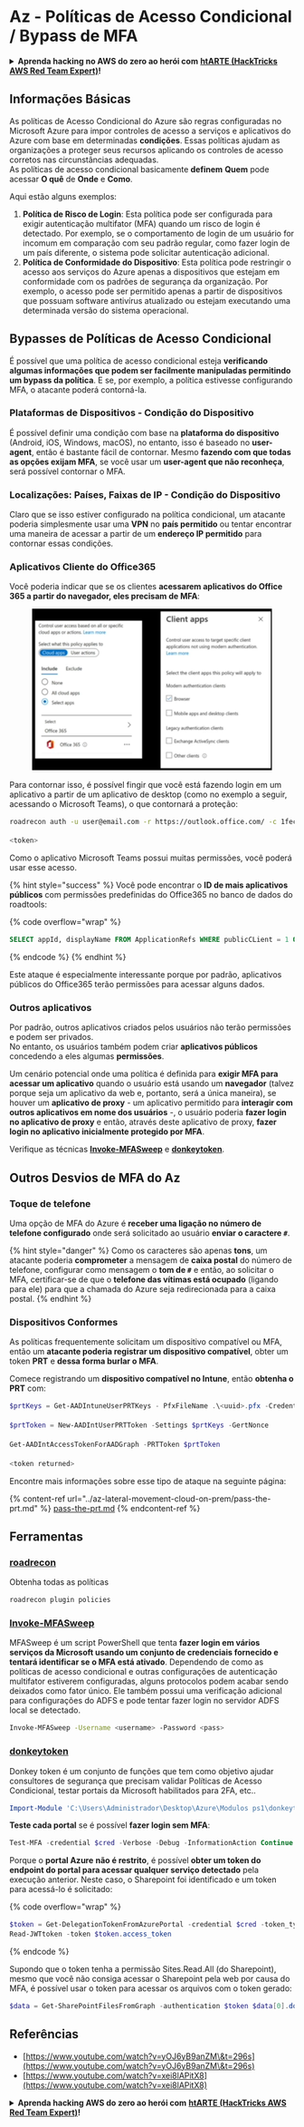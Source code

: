 # Az - Políticas de Acesso Condicional / Bypass de MFA

<details>

<summary><strong>Aprenda hacking no AWS do zero ao herói com</strong> <a href="https://training.hacktricks.xyz/courses/arte"><strong>htARTE (HackTricks AWS Red Team Expert)</strong></a><strong>!</strong></summary>

Outras formas de apoiar o HackTricks:

* Se você deseja ver sua **empresa anunciada no HackTricks** ou **baixar o HackTricks em PDF**, confira os [**PLANOS DE ASSINATURA**](https://github.com/sponsors/carlospolop)!
* Adquira o [**swag oficial PEASS & HackTricks**](https://peass.creator-spring.com)
* Descubra [**A Família PEASS**](https://opensea.io/collection/the-peass-family), nossa coleção exclusiva de [**NFTs**](https://opensea.io/collection/the-peass-family)
* **Junte-se ao** 💬 [**grupo Discord**](https://discord.gg/hRep4RUj7f) ou ao [**grupo telegram**](https://t.me/peass) ou **siga-nos** no **Twitter** 🐦 [**@hacktricks_live**](https://twitter.com/hacktricks_live)**.**
* **Compartilhe seus truques de hacking enviando PRs para os repositórios** [**HackTricks**](https://github.com/carlospolop/hacktricks) e [**HackTricks Cloud**](https://github.com/carlospolop/hacktricks-cloud).

</details>

## Informações Básicas

As políticas de Acesso Condicional do Azure são regras configuradas no Microsoft Azure para impor controles de acesso a serviços e aplicativos do Azure com base em determinadas **condições**. Essas políticas ajudam as organizações a proteger seus recursos aplicando os controles de acesso corretos nas circunstâncias adequadas.\
As políticas de acesso condicional basicamente **definem** **Quem** pode acessar **O quê** de **Onde** e **Como**.

Aqui estão alguns exemplos:

1. **Política de Risco de Login**: Esta política pode ser configurada para exigir autenticação multifator (MFA) quando um risco de login é detectado. Por exemplo, se o comportamento de login de um usuário for incomum em comparação com seu padrão regular, como fazer login de um país diferente, o sistema pode solicitar autenticação adicional.
2. **Política de Conformidade do Dispositivo**: Esta política pode restringir o acesso aos serviços do Azure apenas a dispositivos que estejam em conformidade com os padrões de segurança da organização. Por exemplo, o acesso pode ser permitido apenas a partir de dispositivos que possuam software antivírus atualizado ou estejam executando uma determinada versão do sistema operacional.

## Bypasses de Políticas de Acesso Condicional

É possível que uma política de acesso condicional esteja **verificando algumas informações que podem ser facilmente manipuladas permitindo um bypass da política**. E se, por exemplo, a política estivesse configurando MFA, o atacante poderá contorná-la.

### Plataformas de Dispositivos - Condição do Dispositivo

É possível definir uma condição com base na **plataforma do dispositivo** (Android, iOS, Windows, macOS), no entanto, isso é baseado no **user-agent**, então é bastante fácil de contornar. Mesmo **fazendo com que todas as opções exijam MFA**, se você usar um **user-agent que não reconheça**, será possível contornar o MFA.

### Localizações: Países, Faixas de IP - Condição do Dispositivo

Claro que se isso estiver configurado na política condicional, um atacante poderia simplesmente usar uma **VPN** no **país permitido** ou tentar encontrar uma maneira de acessar a partir de um **endereço IP permitido** para contornar essas condições.

### Aplicativos Cliente do Office365

Você poderia indicar que se os clientes **acessarem aplicativos do Office 365 a partir do navegador, eles precisam de MFA**:

<figure><img src="../../../.gitbook/assets/image (129).png" alt=""><figcaption></figcaption></figure>

Para contornar isso, é possível fingir que você está fazendo login em um aplicativo a partir de um aplicativo de desktop (como no exemplo a seguir, acessando o Microsoft Teams), o que contornará a proteção:
```bash
roadrecon auth -u user@email.com -r https://outlook.office.com/ -c 1fec8e78-bce4-4aaf-ab1b-5451cc387264 --tokrns-stdout

<token>
```
Como o aplicativo Microsoft Teams possui muitas permissões, você poderá usar esse acesso.

{% hint style="success" %}
Você pode encontrar o **ID de mais aplicativos públicos** com permissões predefinidas do Office365 no banco de dados do roadtools:

{% code overflow="wrap" %}
```sql
SELECT appId, displayName FROM ApplicationRefs WHERE publicCLient = 1 ORDER BY displayName ASC
```
{% endcode %}
{% endhint %}

Este ataque é especialmente interessante porque por padrão, aplicativos públicos do Office365 terão permissões para acessar alguns dados.

### Outros aplicativos

Por padrão, outros aplicativos criados pelos usuários não terão permissões e podem ser privados.\
No entanto, os usuários também podem criar **aplicativos públicos** concedendo a eles algumas **permissões**.

Um cenário potencial onde uma política é definida para **exigir MFA para acessar um aplicativo** quando o usuário está usando um **navegador** (talvez porque seja um aplicativo da web e, portanto, será a única maneira), se houver um **aplicativo de proxy** - um aplicativo permitido para **interagir com outros aplicativos em nome dos usuários** -, o usuário poderia **fazer login no aplicativo de proxy** e então, através deste aplicativo de proxy, **fazer login no aplicativo inicialmente protegido por MFA**.

Verifique as técnicas [**Invoke-MFASweep**](az-conditional-access-policies-mfa-bypass.md#invoke-mfasweep) e [**donkeytoken**](az-conditional-access-policies-mfa-bypass.md#donkeytoken).

## Outros Desvios de MFA do Az

### Toque de telefone

Uma opção de MFA do Azure é **receber uma ligação no número de telefone configurado** onde será solicitado ao usuário **enviar o caractere `#`**.

{% hint style="danger" %}
Como os caracteres são apenas **tons**, um atacante poderia **comprometer** a mensagem de **caixa postal** do número de telefone, configurar como mensagem o **tom de `#`** e então, ao solicitar o MFA, certificar-se de que o **telefone das vítimas está ocupado** (ligando para ele) para que a chamada do Azure seja redirecionada para a caixa postal.
{% endhint %}

### Dispositivos Conformes

As políticas frequentemente solicitam um dispositivo compatível ou MFA, então um **atacante poderia registrar um dispositivo compatível**, obter um token **PRT** e **dessa forma burlar o MFA**.

Comece registrando um **dispositivo compatível no Intune**, então **obtenha o PRT** com:
```powershell
$prtKeys = Get-AADIntuneUserPRTKeys - PfxFileName .\<uuid>.pfx -Credentials $credentials

$prtToken = New-AADIntUserPRTToken -Settings $prtKeys -GertNonce

Get-AADIntAccessTokenForAADGraph -PRTToken $prtToken

<token returned>
```
Encontre mais informações sobre esse tipo de ataque na seguinte página:

{% content-ref url="../az-lateral-movement-cloud-on-prem/pass-the-prt.md" %}
[pass-the-prt.md](../az-lateral-movement-cloud-on-prem/pass-the-prt.md)
{% endcontent-ref %}

## Ferramentas

### [roadrecon](https://github.com/dirkjanm/ROADtools)

Obtenha todas as políticas
```bash
roadrecon plugin policies
```
### [Invoke-MFASweep](https://github.com/dafthack/MFASweep)

MFASweep é um script PowerShell que tenta **fazer login em vários serviços da Microsoft usando um conjunto de credenciais fornecido e tentará identificar se o MFA está ativado**. Dependendo de como as políticas de acesso condicional e outras configurações de autenticação multifator estiverem configuradas, alguns protocolos podem acabar sendo deixados como fator único. Ele também possui uma verificação adicional para configurações do ADFS e pode tentar fazer login no servidor ADFS local se detectado.
```bash
Invoke-MFASweep -Username <username> -Password <pass>
```
### [donkeytoken](https://github.com/silverhack/donkeytoken)

Donkey token é um conjunto de funções que tem como objetivo ajudar consultores de segurança que precisam validar Políticas de Acesso Condicional, testar portais da Microsoft habilitados para 2FA, etc..
```powershell
Import-Module 'C:\Users\Administrador\Desktop\Azure\Modulos ps1\donkeytoken' -Force
```
**Teste cada portal** se é possível **fazer login sem MFA**:
```powershell
Test-MFA -credential $cred -Verbose -Debug -InformationAction Continue
```
Porque o **portal Azure** **não é restrito**, é possível **obter um token do endpoint do portal para acessar qualquer serviço detectado** pela execução anterior. Neste caso, o Sharepoint foi identificado e um token para acessá-lo é solicitado:

{% code overflow="wrap" %}
```powershell
$token = Get-DelegationTokenFromAzurePortal -credential $cred -token_type microsoft.graph -extension_type Microsoft_Intune
Read-JWTtoken -token $token.access_token
```
{% endcode %}

Supondo que o token tenha a permissão Sites.Read.All (do Sharepoint), mesmo que você não consiga acessar o Sharepoint pela web por causa do MFA, é possível usar o token para acessar os arquivos com o token gerado:
```powershell
$data = Get-SharePointFilesFromGraph -authentication $token $data[0].downloadUrl
```
## Referências

* [https://www.youtube.com/watch?v=yOJ6yB9anZM\&t=296s](https://www.youtube.com/watch?v=yOJ6yB9anZM\&t=296s)
* [https://www.youtube.com/watch?v=xei8lAPitX8](https://www.youtube.com/watch?v=xei8lAPitX8)

<details>

<summary><strong>Aprenda hacking AWS do zero ao herói com</strong> <a href="https://training.hacktricks.xyz/courses/arte"><strong>htARTE (HackTricks AWS Red Team Expert)</strong></a><strong>!</strong></summary>

Outras maneiras de apoiar o HackTricks:

* Se você deseja ver sua **empresa anunciada no HackTricks** ou **baixar o HackTricks em PDF**, verifique os [**PLANOS DE ASSINATURA**](https://github.com/sponsors/carlospolop)!
* Adquira o [**oficial PEASS & HackTricks swag**](https://peass.creator-spring.com)
* Descubra [**A Família PEASS**](https://opensea.io/collection/the-peass-family), nossa coleção exclusiva de [**NFTs**](https://opensea.io/collection/the-peass-family)
* **Junte-se ao** 💬 [**grupo Discord**](https://discord.gg/hRep4RUj7f) ou ao [**grupo telegram**](https://t.me/peass) ou **siga-nos** no **Twitter** 🐦 [**@hacktricks_live**](https://twitter.com/hacktricks_live)**.**
* **Compartilhe seus truques de hacking enviando PRs para os** [**HackTricks**](https://github.com/carlospolop/hacktricks) e [**HackTricks Cloud**](https://github.com/carlospolop/hacktricks-cloud) repositórios do github.

</details>
